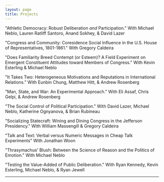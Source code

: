 ```yaml
---
layout: page
title: Projects
---
```


"Athletic Democracy: Robust Deliberation *and* Participation." 
With Michael Neblo, Lauren Ratliff Santoro, Anand Sokhey, & David Lazer

"Congress and Community: Coresidence Social Influence in the U.S. House of Representatives, 1801-1861." 
With Gregory Caldeira

"Does Familiarity Breed Contempt (or Esteem)? A Field Experiment on Emergent Constituent Attitudes toward Members of Congress." 
With Kevin Esterling & Michael Neblo

"It Takes Two: Heterogeneous Motivations and Reputations in International Relations." 
With Eunbin Chung, Matthew Hitt, & Andrew Rosenberg

"Man, State, and War: An Experimental Approach."
With Eli Assaf, Chris Gelpi, & Andrew Rosenberg

"The Social Control of Political Participation." 
With David Lazer, Michael Neblo, Katherine Ognyanova, & Brian Rubineau

"Socializing Statecraft: Wining and Dining Congress in the Jefferson Presidency." 
With William Massengill & Gregory Caldeira

"Talk and Text: Verbal versus Numeric Messages in Cheap Talk Experiments"
With Jonathan Woon

"Thrasymachus' Blush: Between the Science of Reason and the Politics of Emotion." 
With Michael Neblo

"Testing the Value-Added of Public Deliberation."
With Ryan Kennedy, Kevin Esterling,  Michael Neblo, & Ryan Jewell

---
